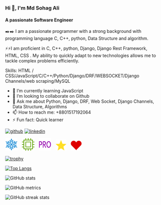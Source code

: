 ### Hi 👋, I'm Md Sohag Ali
#### A passionate Software Engineer
✒️✒️ I am a passionate programmer with a strong background with programming language C, C++, python, Data Structure and algorithm.

⚡️⚡️I am proficient in C, C++, python, Django, Django Rest Framework, HTML, CSS . My ability to quickly adapt to new technologies allows me to tackle complex problems efficiently.

Skills: HTML / CSS/JavaScript/C/C++/Python/Django/DRF/WEBSOCKET/Django Channels/web scraping/MySQL

- 🌱 I’m currently learning JavaScript 
- 👯 I’m looking to collaborate on Github 
- 💬 Ask me about Python, Django, DRF, Web Socket, Django Channels, Data Structure, Algorithms 
- 📫 How to reach me: +8801517192064 
- ⚡ Fun fact: Quick learner 


[<img src='https://cdn.jsdelivr.net/npm/simple-icons@3.0.1/icons/github.svg' alt='github' height='40'>](https://github.com/sheikhsohag)  [<img src='https://cdn.jsdelivr.net/npm/simple-icons@3.0.1/icons/linkedin.svg' alt='linkedin' height='40'>](https://www.linkedin.com/in/md-sohag-ali-361b20291//)  

<a href='https://archiveprogram.github.com/'><img src='https://raw.githubusercontent.com/acervenky/animated-github-badges/master/assets/acbadge.gif' width='40' height='40'></a> <a href='https://docs.github.com/en/developers'><img src='https://raw.githubusercontent.com/acervenky/animated-github-badges/master/assets/devbadge.gif' width='40' height='40'></a> <a href='https://github.com/pricing'><img src='https://raw.githubusercontent.com/acervenky/animated-github-badges/master/assets/pro.gif' width='40' height='40'></a> <a href='https://stars.github.com/'><img src='https://raw.githubusercontent.com/acervenky/animated-github-badges/master/assets/starbadge.gif' width='35' height='35'></a> <a href='https://docs.github.com/en/github/supporting-the-open-source-community-with-github-sponsors'><img src='https://raw.githubusercontent.com/acervenky/animated-github-badges/master/assets/sponsorbadge.gif' width='35' height='35'></a> 

[![trophy](https://github-profile-trophy.vercel.app/?username=sheikhsohag)](https://github.com/ryo-ma/github-profile-trophy)

[![Top Langs](https://github-readme-stats.vercel.app/api/top-langs/?username=sheikhsohag)](https://github.com/anuraghazra/github-readme-stats)

![GitHub stats](https://github-readme-stats.vercel.app/api?username=sheikhsohag&show_icons=true&count_private=true)  

![GitHub metrics](https://metrics.lecoq.io/sheikhsohag)  

![GitHub streak stats](https://streak-stats.demolab.com/?user=sheikhsohag)  

